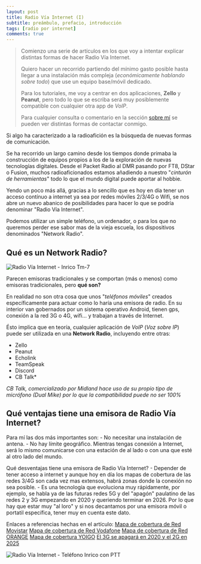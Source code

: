 ```yaml
---
layout: post
title: Radio Vía Internet (I)
subtitle: preámbulo, prefacio, introducción
tags: [radio por internet]
comments: true
---
```


> Comienzo una serie de artículos en los que voy a intentar explicar
> distintas formas de hacer Radio Vía Internet.
> 
> Quiero hacer un recorrido partiendo del mínimo gasto posible hasta llegar a una
> instalación más compleja (*económicamente hablando sobre todo*) que use
> un equipo base/móvil dedicado.
> 
>  Para los tutoriales, me voy a centrar en dos aplicaciones, **Zello** y **Peanut**, pero todo lo que se escriba será muy posiblemente compatible con cualquier otra app de *VoIP*.
>   
>   Para cualquier consulta o comentario en la sección [sobre mí](https://ea7kek.github.io/aboutme/) se pueden ver distintas formas de contactar conmigo.

Si algo ha caracterizado a la radioafición es la búsqueda de nuevas formas de comunicación. 

Se ha recorrido un largo camino desde los tiempos donde primaba la construcción de equipos propios a los de la exploración de nuevas tecnologías digitales. Desde el Packet Radio al DMR pasando por FT8, DStar o Fusion, muchos radioaficionados estamos añadiendo a nuestro "*cinturón de herramientas*" todo lo que el mundo digital puede aportar al hobbie.

Yendo un poco más allá, gracias a lo sencillo que es hoy en día tener un acceso contínuo a internet ya sea por redes móviles 2/3/4G o Wifi, se nos abre un nuevo abanico de posibilidades para hacer lo que se podría denominar "Radio Vía Internet".

Podemos utilizar un simple teléfono, un ordenador, o para los que no queremos perder ese sabor mas de la vieja escuela, los dispositivos denominados "Network Radio".

## Qué es un Network Radio?
![Radio Vía Internet - Inrico Tm-7](https://i.imgur.com/82htkxf.jpg)


Parecen emisoras tradicionales y se comportan (más o menos) como emisoras tradicionales, pero **qué son?**

En realidad no son otra cosa que unos "*teléfonos móviles*" creados específicamente para actuar como lo haría una emisora de radio. En su interior van gobernados por un sistema operativo Android, tienen gps, conexión a la red 3G o 4G, wifi... y trabajan a través de Internet.

Ésto implica que en teoría, cualquier aplicación de *VoIP* (*Voz sobre IP*) puede ser utilizada en una **Network Radio**, incluyendo entre otras:

 - Zello
 - Peanut
 - Echolink
 - TeamSpeak
 - Discord
 - CB Talk*
 
 *CB Talk, comercializado por Midland hace uso de su propio tipo de micrófono (Dual Mike) por lo que la compatibilidad puede no ser 100%*

## Qué ventajas tiene una emisora de Radio Vía Internet?

Para mí las dos más importantes son:
	- No necesitar una instalación de antena.
	- No hay límite geográfico. Mientras tengas conexión a Internet, será lo mismo comunicarse con una estación de al lado o con una que esté al otro lado del mundo.

Qué desventajas tiene una emisora de Radio Vía Internet?
	- Depender de tener acceso a internet y aunque hoy en día los mapas de cobertura de las redes 3/4G son cada vez mas extensos, habrá zonas donde la conexión no sea posible.
	- Es una tecnología que evoluciona muy rápidamente, por ejemplo, se habla ya de las futuras redes 5G y del "apagón" paulatino de las redes 2 y 3G empezando en 2020 y queriendo terminar en 2026. Por lo que hay que estar muy "al loro" y si nos decantamos por una emisora móvil o portatil específica, tener muy en cuenta este dato.

Enlaces a referencias hechas en el artículo:
[Mapa de cobertura de Red Movistar](https://www.movistar.es/particulares/coberturas/movil/4G?_ga=1.246297668.1772755690.1486631456)
[Mapa de cobertura de Red Vodafone](http://www.vodafone.es/VODMAP/init_Map.do?idioma=ES&page=coverages&2&omv=L4)
[Mapa de cobertura de Red ORANGE](https://4g.orange.es/#cobertura)
[Mapa de cobertura YOIGO](https://www.yoigo.com/cobertura-movil/)
[El 3G se apagará en 2020 y el 2G en 2025](https://www.adslzone.net/2017/01/30/3g-se-apagara-2020-2g-2025-espana-lo-esperado/)

![Radio Vía Internet - Teléfono Inrico con PTT](https://i.imgur.com/9pC9QUt.png)